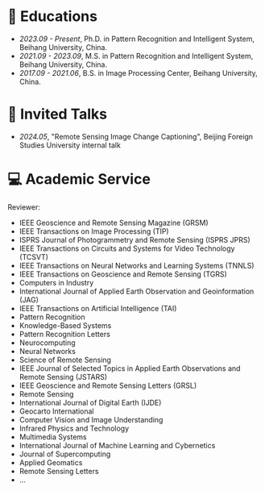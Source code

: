 # 📖 Educations
- *2023.09 - Present*, Ph.D. in Pattern Recognition and Intelligent System, Beihang University, China.
- *2021.09 - 2023.09*, M.S. in Pattern Recognition and Intelligent System, Beihang University, China.
- *2017.09 - 2021.06*, B.S. in Image Processing Center, Beihang University, China.

# 💬 Invited Talks
- *2024.05*, "Remote Sensing Image Change Captioning", Beijing Foreign Studies University internal talk

# 💻 Academic Service
Reviewer:
- IEEE Geoscience and Remote Sensing Magazine (GRSM)
- IEEE Transactions on Image Processing (TIP)
- ISPRS Journal of Photogrammetry and Remote Sensing (ISPRS JPRS)
- IEEE Transactions on Circuits and Systems for Video Technology (TCSVT)
- IEEE Transactions on Neural Networks and Learning Systems (TNNLS)
- IEEE Transactions on Geoscience and Remote Sensing (TGRS)
- Computers in Industry
- International Journal of Applied Earth Observation and Geoinformation (JAG)
- IEEE Transactions on Artificial Intelligence (TAI)
- Pattern Recognition
- Knowledge-Based Systems
- Pattern Recognition Letters
- Neurocomputing
- Neural Networks
- Science of Remote Sensing
- IEEE Journal of Selected Topics in Applied Earth Observations and Remote Sensing (JSTARS)
- IEEE Geoscience and Remote Sensing Letters (GRSL)
- Remote Sensing
- International Journal of Digital Earth (IJDE)
- Geocarto International
- Computer Vision and Image Understanding
- Infrared Physics and Technology
- Multimedia Systems
- International Journal of Machine Learning and Cybernetics
- Journal of Supercomputing
- Applied Geomatics
- Remote Sensing Letters
- ...


